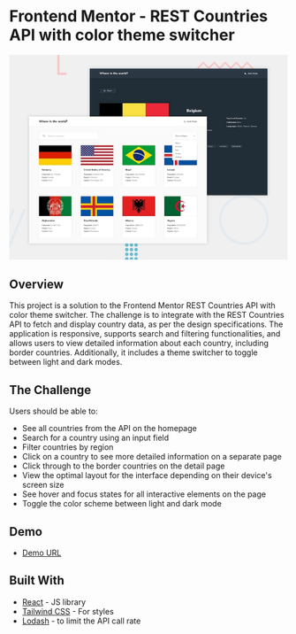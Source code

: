 # Frontend Mentor - REST Countries API with color theme switcher

![Design preview for the REST Countries API with color theme switcher coding challenge](./design/desktop-preview.jpg)

## Overview

This project is a solution to the Frontend Mentor REST Countries API with color theme switcher. The challenge is to integrate with the REST Countries API to fetch and display country data, as per the design specifications. The application is responsive, supports search and filtering functionalities, and allows users to view detailed information about each country, including border countries. Additionally, it includes a theme switcher to toggle between light and dark modes.

## The Challenge

Users should be able to:
- See all countries from the API on the homepage
- Search for a country using an input field
- Filter countries by region
- Click on a country to see more detailed information on a separate page
- Click through to the border countries on the detail page
- View the optimal layout for the interface depending on their device's screen size
- See hover and focus states for all interactive elements on the page
- Toggle the color scheme between light and dark mode


## Demo

- [Demo URL](https://apekul.github.io/multi-step-form-main/)


## Built With

- [React](https://reactjs.org/) - JS library
- [Tailwind CSS](https://tailwindcss.com/) - For styles
- [Lodash](https://lodash.com/docs/4.17.15#debounce) - to limit the API call rate
